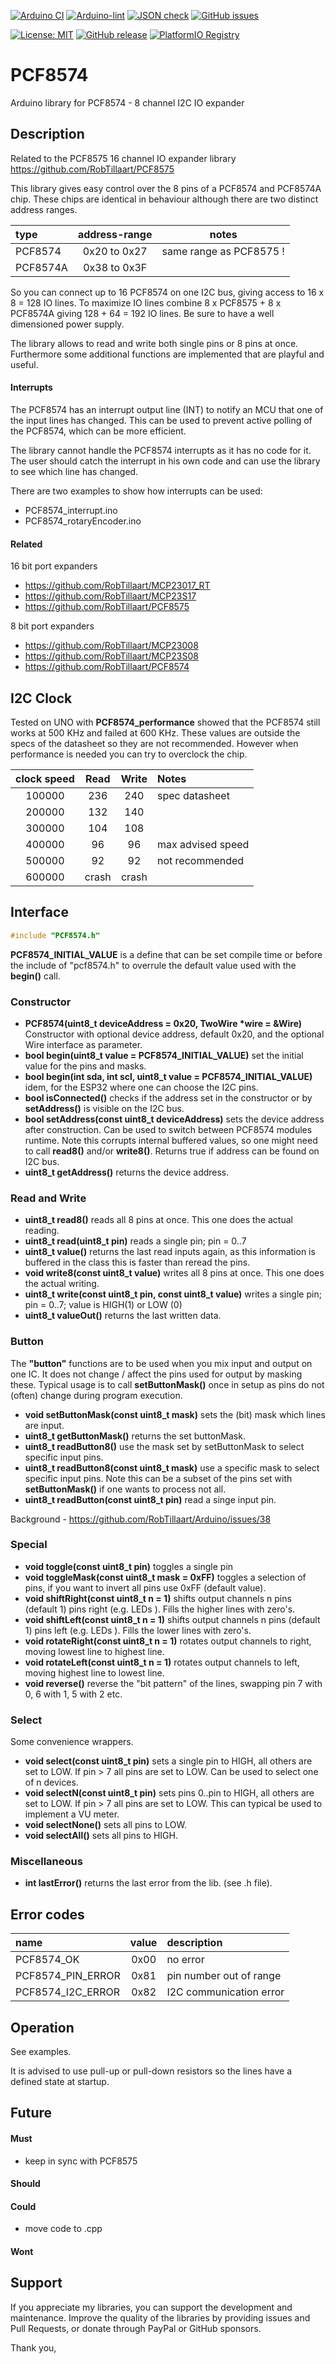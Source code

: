 
[![Arduino CI](https://github.com/RobTillaart/PCF8574/workflows/Arduino%20CI/badge.svg)](https://github.com/marketplace/actions/arduino_ci)
[![Arduino-lint](https://github.com/RobTillaart/PCF8574/actions/workflows/arduino-lint.yml/badge.svg)](https://github.com/RobTillaart/PCF8574/actions/workflows/arduino-lint.yml)
[![JSON check](https://github.com/RobTillaart/PCF8574/actions/workflows/jsoncheck.yml/badge.svg)](https://github.com/RobTillaart/PCF8574/actions/workflows/jsoncheck.yml)
[![GitHub issues](https://img.shields.io/github/issues/RobTillaart/PCF8574.svg)](https://github.com/RobTillaart/PCF8574/issues)

[![License: MIT](https://img.shields.io/badge/license-MIT-green.svg)](https://github.com/RobTillaart/PCF8574/blob/master/LICENSE)
[![GitHub release](https://img.shields.io/github/release/RobTillaart/PCF8574.svg?maxAge=3600)](https://github.com/RobTillaart/PCF8574/releases)
[![PlatformIO Registry](https://badges.registry.platformio.org/packages/robtillaart/library/PCF8574.svg)](https://registry.platformio.org/libraries/robtillaart/PCF8574)


# PCF8574

Arduino library for PCF8574 - 8 channel I2C IO expander


## Description

Related to the PCF8575 16 channel IO expander library  https://github.com/RobTillaart/PCF8575

This library gives easy control over the 8 pins of a PCF8574 and PCF8574A chip.
These chips are identical in behaviour although there are two distinct address ranges.

|  type      |  address-range  |  notes                    |
|:-----------|:---------------:|:-------------------------:|
|  PCF8574   |  0x20 to 0x27   |  same range as PCF8575 !  |
|  PCF8574A  |  0x38 to 0x3F   |


So you can connect up to 16 PCF8574 on one I2C bus, giving access 
to 16 x 8 = 128 IO lines. To maximize IO lines combine 8 x PCF8575 + 8 x PCF8574A giving
128 + 64 = 192 IO lines. 
Be sure to have a well dimensioned power supply.

The library allows to read and write both single pins or 8 pins at once.
Furthermore some additional functions are implemented that are playful and useful.


#### Interrupts

The PCF8574 has an interrupt output line (INT) to notify an MCU that one of the input lines has changed.
This can be used to prevent active polling of the PCF8574, which can be more efficient.

The library cannot handle the PCF8574 interrupts as it has no code for it. 
The user should catch the interrupt in his own code and can use the library to see which line has changed.

There are two examples to show how interrupts can be used:
- PCF8574_interrupt.ino
- PCF8574_rotaryEncoder.ino


#### Related

16 bit port expanders

- https://github.com/RobTillaart/MCP23017_RT
- https://github.com/RobTillaart/MCP23S17
- https://github.com/RobTillaart/PCF8575


8 bit port expanders

- https://github.com/RobTillaart/MCP23008
- https://github.com/RobTillaart/MCP23S08
- https://github.com/RobTillaart/PCF8574


## I2C Clock

Tested on UNO with **PCF8574_performance** showed that the PCF8574 still works at 500 KHz and failed at 600 KHz.
These values are outside the specs of the datasheet so they are not recommended.
However when performance is needed you can try to overclock the chip. 

| clock speed |  Read  |  Write  |  Notes              |
|:-----------:|:------:|:-------:|:--------------------|
|  100000     |  236   |   240   |  spec datasheet     |
|  200000     |  132   |   140   |
|  300000     |  104   |   108   |
|  400000     |   96   |    96   |  max advised speed  |
|  500000     |   92   |    92   |  not recommended    |
|  600000     | crash  |  crash  | 


## Interface

```cpp
#include "PCF8574.h"
```

**PCF8574_INITIAL_VALUE** is a define that can be set compile time or before
the include of "pcf8574.h" to overrule the default value used with the **begin()** call.


### Constructor

- **PCF8574(uint8_t deviceAddress = 0x20, TwoWire \*wire = &Wire)** Constructor with optional device address, default 0x20, 
and the optional Wire interface as parameter.
- **bool begin(uint8_t value = PCF8574_INITIAL_VALUE)** set the initial value for the pins and masks.
- **bool begin(int sda, int scl, uint8_t value = PCF8574_INITIAL_VALUE)** idem, for the ESP32 where one can choose the I2C pins.
- **bool isConnected()** checks if the address set in the constructor or by **setAddress()** is visible on the I2C bus.
- **bool setAddress(const uint8_t deviceAddress)** sets the device address after construction. 
Can be used to switch between PCF8574 modules runtime. Note this corrupts internal buffered values, 
so one might need to call **read8()** and/or **write8()**. Returns true if address can be found on I2C bus.
- **uint8_t getAddress()** returns the device address.


### Read and Write

- **uint8_t read8()** reads all 8 pins at once. This one does the actual reading.
- **uint8_t read(uint8_t pin)** reads a single pin; pin = 0..7
- **uint8_t value()** returns the last read inputs again, as this information is buffered 
in the class this is faster than reread the pins.
- **void write8(const uint8_t value)** writes all 8 pins at once. This one does the actual writing.
- **uint8_t write(const uint8_t pin, const uint8_t value)** writes a single pin; pin = 0..7; 
value is HIGH(1) or LOW (0)
- **uint8_t valueOut()** returns the last written data.


### Button

The **"button"** functions are to be used when you mix input and output on one IC.
It does not change / affect the pins used for output by masking these.
Typical usage is to call **setButtonMask()** once in setup as pins do not (often) change
during program execution. 

- **void setButtonMask(const uint8_t mask)** sets the (bit) mask which lines are input.
- **uint8_t getButtonMask()** returns the set buttonMask.
- **uint8_t readButton8()** use the mask set by setButtonMask to select specific input pins.
- **uint8_t readButton8(const uint8_t mask)** use a specific mask to select specific input pins.
Note this can be a subset of the pins set with **setButtonMask()** if one wants to process not all.
- **uint8_t readButton(const uint8_t pin)** read a singe input pin.

Background - https://github.com/RobTillaart/Arduino/issues/38


### Special

- **void toggle(const uint8_t pin)** toggles a single pin
- **void toggleMask(const uint8_t mask = 0xFF)** toggles a selection of pins, 
if you want to invert all pins use 0xFF (default value).
- **void shiftRight(const uint8_t n = 1)** shifts output channels n pins (default 1) pins right (e.g. LEDs ).
Fills the higher lines with zero's.
- **void shiftLeft(const uint8_t n = 1)**  shifts output channels n pins (default 1) pins left (e.g. LEDs ).
Fills the lower lines with zero's.
- **void rotateRight(const uint8_t n = 1)** rotates output channels to right, moving lowest line to highest line.
- **void rotateLeft(const uint8_t n = 1)** rotates output channels to left, moving highest line to lowest line.
- **void reverse()** reverse the "bit pattern" of the lines, swapping pin 7 with 0, 6 with 1, 5 with 2 etc.


### Select

Some convenience wrappers.

- **void select(const uint8_t pin)** sets a single pin to HIGH, all others are set to LOW.
If pin > 7 all pins are set to LOW.
Can be used to select one of n devices.
- **void selectN(const uint8_t pin)** sets pins 0..pin to HIGH, all others are set to LOW.
If pin > 7 all pins are set to LOW.
This can typical be used to implement a VU meter.
- **void selectNone()** sets all pins to LOW.
- **void selectAll()** sets all pins to HIGH.


### Miscellaneous

- **int lastError()** returns the last error from the lib. (see .h file).


## Error codes

|  name               |  value  |  description              |
|:--------------------|:-------:|:--------------------------|
|  PCF8574_OK         |  0x00   |  no error                 |
|  PCF8574_PIN_ERROR  |  0x81   |  pin number out of range  |
|  PCF8574_I2C_ERROR  |  0x82   |  I2C communication error  |


## Operation

See examples.

It is advised to use pull-up or pull-down resistors so the lines have a defined state at startup.


## Future

#### Must

- keep in sync with PCF8575

#### Should


#### Could

- move code to .cpp

#### Wont


## Support

If you appreciate my libraries, you can support the development and maintenance.
Improve the quality of the libraries by providing issues and Pull Requests, or
donate through PayPal or GitHub sponsors.

Thank you,

